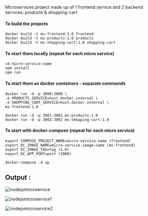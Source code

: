 Microservices project made up of 1 frontend service and 2 backend services: products & shopping-cart

#### To build the projects
    docker build -t ms-frontend:1.0 frontend
    docker build -t ms-products:1.0 products
    docker build -t ms-shopping-cart:1.0 shopping-cart

#### To start them locally (repeat for each micro service)
    cd micro-service-name 
    npm install
    npm run
    

#### To start them as docker containers - separate commands
    docker run -d -p 3000:3000 \
    -e PRODUCTS_SERVICE=host.docker.internal \
    -e SHOPPING_CART_SERVICE=host.docker.internal \
    ms-frontend:1.0

    docker run -d -p 3001:3001 ms-products:1.0
    docker run -d -p 3002:3002 ms-shopping-cart:1.0

#### To start with docker-compose (repeat for each micro service)
    export COMPOSE_PROJECT_NAME=micro-service-name (frontend)
    export DC_IMAGE_NAME=micro-service-image-name (ms-frontend)
    export DC_IMAGE_TAG=tag (1.0)
    export DC_APP_PORT=port (3000)

    docker-compose -d up


## Output :<br>
![nodejsmicroservice](https://github.com/user-attachments/assets/769127fd-5eef-481d-b2b4-5dbfdd84a988) <br>

![nodejsmicroservice1](https://github.com/user-attachments/assets/f6567c77-8fe9-449c-84e3-4b9320e4259b) <br>

![nodejsmicroservice2](https://github.com/user-attachments/assets/a207ae49-b2ae-4795-980a-3e5bc4baf7ae) <br>



